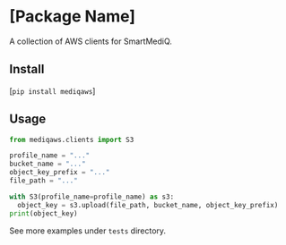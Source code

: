 # [Package Name]

A collection of AWS clients for SmartMediQ.

## Install

[`pip install mediqaws`]

## Usage

```python
from mediqaws.clients import S3

profile_name = "..."
bucket_name = "..."
object_key_prefix = "..."
file_path = "..."

with S3(profile_name=profile_name) as s3:
  object_key = s3.upload(file_path, bucket_name, object_key_prefix)
print(object_key)
```

See more examples under `tests` directory.

